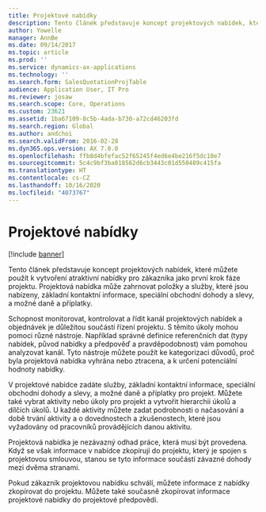 ```yaml
---
title: Projektové nabídky
description: Tento článek představuje koncept projektových nabídek, které můžete použít k vytvoření atraktivní nabídky pro zákazníka jako první krok fáze projektu. Projektová nabídka může zahrnovat položky a služby, které jsou nabízeny, základní kontaktní informace, speciální obchodní dohody a slevy, a možné daně a příplatky.
author: Yowelle
manager: AnnBe
ms.date: 09/14/2017
ms.topic: article
ms.prod: ''
ms.service: dynamics-ax-applications
ms.technology: ''
ms.search.form: SalesQuotationProjTable
audience: Application User, IT Pro
ms.reviewer: josaw
ms.search.scope: Core, Operations
ms.custom: 23621
ms.assetid: 1ba67109-8c5b-4ada-b730-a72cd46203fd
ms.search.region: Global
ms.author: andchoi
ms.search.validFrom: 2016-02-28
ms.dyn365.ops.version: AX 7.0.0
ms.openlocfilehash: ffb8d4bfefac52f65245f4ed6e4be216f5dc10e7
ms.sourcegitcommit: 5c4c9bf3ba018562d6cb3443c01d550489c415fa
ms.translationtype: HT
ms.contentlocale: cs-CZ
ms.lasthandoff: 10/16/2020
ms.locfileid: "4073767"
---
```

# <a name="project-quotations"></a>Projektové nabídky

[!include [banner](../includes/banner.md)]

Tento článek představuje koncept projektových nabídek, které můžete použít k vytvoření atraktivní nabídky pro zákazníka jako první krok fáze projektu. Projektová nabídka může zahrnovat položky a služby, které jsou nabízeny, základní kontaktní informace, speciální obchodní dohody a slevy, a možné daně a příplatky. 

Schopnost monitorovat, kontrolovat a řídit kanál projektových nabídek a objednávek je důležitou součástí řízení projektu. S těmito úkoly mohou pomoci různé nástroje. Například správné definice referenčních dat (typy nabídek, původ nabídky a předpověď a pravděpodobnost) vám pomohou analyzovat kanál. Tyto nástroje můžete použít ke kategorizaci důvodů, proč byla projektová nabídka vyhrána nebo ztracena, a k určení potenciální hodnoty nabídky. 

V projektové nabídce zadáte služby, základní kontaktní informace, speciální obchodní dohody a slevy, a možné daně a příplatky pro projekt. Můžete také vybrat aktivity nebo úkoly pro projekt a vytvořit hierarchii úkolů a dílčích úkolů. U každé aktivity můžete zadat podrobnosti o načasování a době trvání aktivity a o dovednostech a zkušenostech, které jsou vyžadovány od pracovníků provádějících danou aktivitu. 

Projektová nabídka je nezávazný odhad práce, která musí být provedena. Když se však informace v nabídce zkopírují do projektu, který je spojen s projektovou smlouvou, stanou se tyto informace součástí závazné dohody mezi dvěma stranami. 

Pokud zákazník projektovou nabídku schválí, můžete informace z nabídky zkopírovat do projektu. Můžete také současně zkopírovat informace projektové nabídky do projektové předpovědi.



